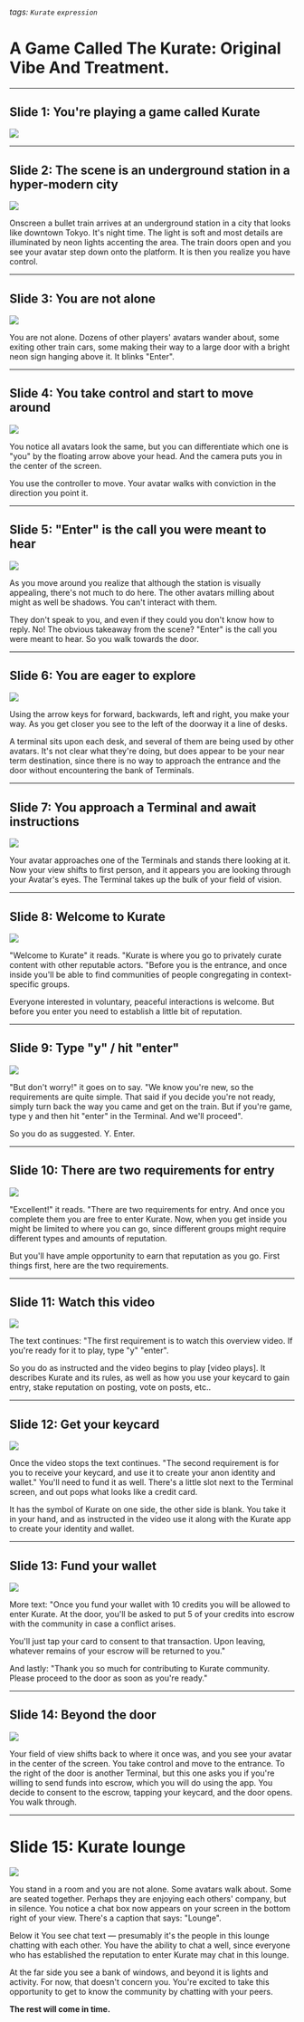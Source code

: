 ###### tags: `Kurate` `expression`

# A Game Called The Kurate: Original Vibe And Treatment.

---

## Slide 1: You're playing a game called Kurate
![](https://i.imgur.com/S4KEoVA.jpg)


---

## Slide 2: The scene is an underground station in a hyper-modern city
![](https://i.imgur.com/5AMuTNU.jpg)


Onscreen a bullet train arrives at an underground station in a city that looks like downtown Tokyo. It's night time. The light is soft and most details are illuminated by neon lights accenting the area. The train doors open and you see your avatar step down onto the platform. It is then you realize you have control.

---

## Slide 3: You are not alone
![](https://i.imgur.com/ikdUnUE.jpg)


You are not alone. Dozens of other players' avatars wander about, some exiting other train cars, some making their way to a large door with a bright neon sign hanging above it. It blinks "Enter".

---

## Slide 4: You take control and start to move around
![](https://i.imgur.com/BLzlN81.png)


You notice all avatars look the same, but you can differentiate which one is "you" by the floating arrow above your head. And the camera puts you in the center of the screen.

You use the controller to move. Your avatar walks with conviction in the direction you point it.

---

## Slide 5: "Enter" is the call you were meant to hear
![](https://i.imgur.com/nMOB6vt.png)


As you move around you realize that although the station is visually appealing, there's not much to do here. The other avatars milling about might as well be shadows. You can't interact with them. 

They don't speak to you, and even if they could you don't know how to reply. No! The obvious takeaway from the scene? "Enter" is the call you were meant to hear. So you walk towards the door.

---

## Slide 6: You are eager to explore
![](https://i.imgur.com/Io7jKTq.jpg)


Using the arrow keys for forward, backwards, left and right, you make your way. As you get closer you see to the left of the doorway it a line of desks. 

A terminal sits upon each desk, and several of them are being used by other avatars. It's not clear what they're doing, but does appear to be your near term destination, since there is no way to approach the entrance and the door without encountering the bank of Terminals.

---

## Slide 7: You approach a Terminal and await instructions
![](https://i.imgur.com/WwK8nUE.png)

Your avatar approaches one of the Terminals and stands there looking at it. Now your view shifts to first person, and it appears you are looking through your Avatar's eyes. The Terminal takes up the bulk of your field of vision.

---

## Slide 8: Welcome to Kurate
![](https://i.imgur.com/eVpp7RG.jpg)

"Welcome to Kurate" it reads. "Kurate is where you go to privately curate content with other reputable actors. "Before you is the entrance, and once inside you'll be able to find communities of people congregating in context-specific groups. 

Everyone interested in voluntary, peaceful interactions is welcome. But before you enter you need to establish a little bit of reputation. 

---

## Slide 9: Type "y" / hit "enter"
![](https://i.imgur.com/D1PlHH0.png)


"But don't worry!" it goes on to say.  "We know you're new, so the requirements are quite simple. That said if you decide you're not ready, simply turn back the way you came and get on the train. But if you're game, type y and then hit "enter" in the Terminal. And we'll proceed".

So you do as suggested. Y. Enter.

---

## Slide 10: There are two requirements for entry
![](https://i.imgur.com/gxDFU2K.png)

"Excellent!" it reads. "There are two requirements for entry. And once you complete them you are free to enter Kurate. Now, when you get inside you might be limited to where you can go, since different groups might require different types and amounts of reputation. 

But you'll have ample opportunity to earn that reputation as you go. First things first, here are the two requirements.  

---

## Slide 11: Watch this video
![](https://i.imgur.com/J6xTiGY.jpg)

The text continues: "The first requirement is to watch this overview video. If you're ready for it to play, type "y" "enter".

So you do as instructed and the video begins to play [video plays]. It describes Kurate and its rules, as well as how you use your keycard to gain entry, stake reputation on posting, vote on posts, etc..

---

## Slide 12: Get your keycard
![](https://i.imgur.com/gL3uocd.jpg)


Once the video stops the text continues. "The second requirement is for you to receive your keycard, and use it to create your anon identity and wallet." You'll need to fund it as well. There's a little slot next to the Terminal screen, and out pops what looks like a credit card. 

It has the symbol of Kurate on one side, the other side is blank. You take it in your hand, and as instructed in the video use it along with the Kurate app to create your identity and wallet.

---

## Slide 13: Fund your wallet
![](https://i.imgur.com/6fdc46I.jpg)

More text: "Once you fund your wallet with 10 credits you will be allowed to enter Kurate. At the door, you'll be asked to put 5 of your credits into escrow with the community in case a conflict arises. 

You'll just tap your card to consent to that transaction. Upon leaving, whatever remains of your escrow will be returned to you." 

And lastly: "Thank you so much for contributing to Kurate community. Please proceed to the door as soon as you're ready."

---

## Slide 14: Beyond the door
![](https://i.imgur.com/ftTeXMq.jpg)

Your field of view shifts back to where it once was, and you see your avatar in the center of the screen. You take control and move to the entrance. To the right of the door is another Terminal, but this one asks you if you're willing to send funds into escrow, which you will do using the app. You decide to consent to the escrow, tapping your keycard, and the door opens. You walk through.

---

# Slide 15: Kurate lounge
![](https://i.imgur.com/wwhbcfO.jpg)


You stand in a room and you are not alone. Some avatars walk about. Some are seated together. Perhaps they are enjoying each others' company, but in silence. You notice a chat box now appears on your screen in the bottom right of your view. There's a caption that says: "Lounge". 

Below it  You see chat text — presumably it's the people in this lounge chatting with each other. You have the ability to chat a well, since everyone who has established the reputation to enter Kurate may chat in this lounge. 

At the far side you see a bank of windows, and beyond it is lights and activity. For now, that doesn't concern you. You're excited to take this opportunity to get to know the community by chatting with your peers. 

**The rest will come in time.**
